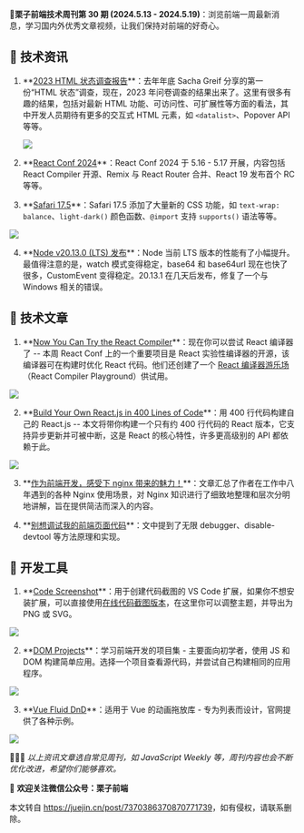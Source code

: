 🌰**栗子前端技术周刊第 30 期 (2024.5.13 - 2024.5.19)**：浏览前端一周最新消息，学习国内外优秀文章视频，让我们保持对前端的好奇心。

📰 技术资讯
-------

1.  **[2023 HTML 状态调查报告](https://link.juejin.cn?target=https%3A%2F%2F2023.stateofhtml.com%2Fen-US%2F "https://2023.stateofhtml.com/en-US/")**：去年年底 Sacha Greif 分享的第一份“HTML 状态”调查，现在，2023 年问卷调查的结果出来了。这里有很多有趣的结果，包括对最新 HTML 功能、可访问性、可扩展性等方面的看法，其中开发人员期待有更多的交互式 HTML 元素，如 `<datalist>`、Popover API 等等。
    
    ![](https://p3-juejin.byteimg.com/tos-cn-i-k3u1fbpfcp/8dc96f5603664688858777244e06e6aa~tplv-k3u1fbpfcp-jj-mark:3024:0:0:0:q75.awebp#?w=1521&h=808&s=174743&e=png&b=272325)
2.  **[React Conf 2024](https://link.juejin.cn?target=https%3A%2F%2Fconf.react.dev%2F "https://conf.react.dev/")**：React Conf 2024 于 5.16 - 5.17 开展，内容包括 React Compiler 开源、Remix 与 React Router 合并、React 19 发布首个 RC 等等。
    
3.  **[Safari 17.5](https://link.juejin.cn?target=https%3A%2F%2Fwebkit.org%2Fblog%2F15383%2Fwebkit-features-in-safari-17-5 "https://webkit.org/blog/15383/webkit-features-in-safari-17-5")**：Safari 17.5 添加了大量新的 CSS 功能，如 `text-wrap: balance`、`light-dark()` 颜色函数、`@import` 支持 `supports()` 语法等等。
    

![](https://p3-juejin.byteimg.com/tos-cn-i-k3u1fbpfcp/49443b42943344bdb682f7aa1c986b2e~tplv-k3u1fbpfcp-jj-mark:3024:0:0:0:q75.awebp#?w=991&h=427&s=65372&e=png&b=ffffff)

4.  **[Node v20.13.0 (LTS) 发布](https://link.juejin.cn?target=https%3A%2F%2Fnodejs.org%2Fen%2Fblog%2Frelease%2Fv20.13.0 "https://nodejs.org/en/blog/release/v20.13.0")**：Node 当前 LTS 版本的性能有了小幅提升。最值得注意的是，watch 模式变得稳定，base64 和 base64url 现在也快了很多，CustomEvent 变得稳定。20.13.1 在几天后发布，修复了一个与 Windows 相关的错误。

📒 技术文章
-------

1.  **[Now You Can Try the React Compiler](https://link.juejin.cn?target=https%3A%2F%2Freact.dev%2Flearn%2Freact-compiler "https://react.dev/learn/react-compiler")**：现在你可以尝试 React 编译器了 -- 本周 React Conf 上的一个重要项目是 React 实验性编译器的开源，该编译器可在构建时优化 React 代码。他们还创建了一个 [React 编译器游乐场](https://link.juejin.cn?target=https%3A%2F%2Fplayground.react.dev%2F "https://playground.react.dev/")（React Compiler Playground）供试用。

![](https://p3-juejin.byteimg.com/tos-cn-i-k3u1fbpfcp/e71d1d893af14910a9dc19bd597ce8f7~tplv-k3u1fbpfcp-jj-mark:3024:0:0:0:q75.awebp#?w=1455&h=644&s=42907&e=png&b=fefefd)

2.  **[Build Your Own React.js in 400 Lines of Code](https://link.juejin.cn?target=https%3A%2F%2Fwebdeveloper.beehiiv.com%2Fp%2Fbuild-react-400-lines-code "https://webdeveloper.beehiiv.com/p/build-react-400-lines-code")**：用 400 行代码构建自己的 React.js -- 本文将带你构建一个只有约 400 行代码的 React 版本，它支持异步更新并可被中断，这是 React 的核心特性，许多更高级别的 API 都依赖于此。

![](https://p3-juejin.byteimg.com/tos-cn-i-k3u1fbpfcp/d628111912e1488ebe9af1a5c5a9a0e4~tplv-k3u1fbpfcp-jj-mark:3024:0:0:0:q75.awebp#?w=1255&h=680&s=539624&e=gif&f=101&b=191919)

3.  **[作为前端开发，感受下 nginx 带来的魅力！](https://juejin.cn/post/7368433531926052874 "https://juejin.cn/post/7368433531926052874")**：文章汇总了作者在工作中八年遇到的各种 Nginx 使用场景，对 Nginx 知识进行了细致地整理和层次分明地讲解，旨在提供简洁而深入的内容。
    
4.  **[别想调试我的前端页面代码](https://juejin.cn/post/7368313344712179739 "https://juejin.cn/post/7368313344712179739")**：文中提到了无限 debugger、disable-devtool 等方法原理和实现。
    

🔧 开发工具
-------

1.  **[Code Screenshot](https://link.juejin.cn?target=https%3A%2F%2Fmarketplace.visualstudio.com%2Fitems%3FitemName%3DVkrsi.code-screenshot%23codescreenshot "https://marketplace.visualstudio.com/items?itemName=Vkrsi.code-screenshot#codescreenshot")**：用于创建代码截图的 VS Code 扩展，如果你不想安装扩展，可以直接使用[在线代码截图版本](https://link.juejin.cn?target=https%3A%2F%2Fcs.vkrsi.com%2F "https://cs.vkrsi.com/")，在这里你可以调整主题，并导出为 PNG 或 SVG。

![](https://p3-juejin.byteimg.com/tos-cn-i-k3u1fbpfcp/e8f5d57e7d5042a6b3df65aa52f3d048~tplv-k3u1fbpfcp-jj-mark:3024:0:0:0:q75.awebp#?w=930&h=557&s=117410&e=png&b=002351)

2.  **[DOM Projects](https://link.juejin.cn?target=https%3A%2F%2Fwww.jisan.io%2Fdom-projects%2F "https://www.jisan.io/dom-projects/")**：学习前端开发的项目集 - 主要面向初学者，使用 JS 和 DOM 构建简单应用。选择一个项目查看源代码，并尝试自己构建相同的应用程序。

![](https://p3-juejin.byteimg.com/tos-cn-i-k3u1fbpfcp/21bb9964c82548b1abae6cb1f49cfa3a~tplv-k3u1fbpfcp-jj-mark:3024:0:0:0:q75.awebp#?w=1610&h=780&s=207128&e=png&b=fcfcfc)

3.  **[Vue Fluid DnD](https://link.juejin.cn?target=https%3A%2F%2Fgithub.com%2Fcarlosjorger%2Fvue-fluid-dnd "https://github.com/carlosjorger/vue-fluid-dnd")**：适用于 Vue 的动画拖放库 - 专为列表而设计，官网提供了各种示例。

![](https://p3-juejin.byteimg.com/tos-cn-i-k3u1fbpfcp/80d968f574a7458dbc885c559da03fec~tplv-k3u1fbpfcp-jj-mark:3024:0:0:0:q75.awebp#?w=690&h=388&s=905896&e=gif&f=69&b=16171b)

🚀🚀🚀 _以上资讯文章选自常见周刊，如 JavaScript Weekly 等，周刊内容也会不断优化改进，希望你们能够喜欢。_

💖 **欢迎关注微信公众号：栗子前端**

本文转自 <https://juejin.cn/post/7370386370870771739>，如有侵权，请联系删除。